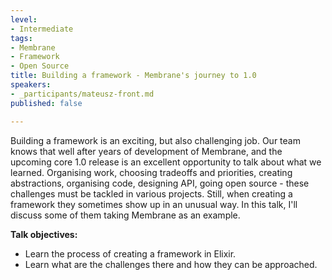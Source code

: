 ```yaml
---
level:
- Intermediate
tags:
- Membrane
- Framework
- Open Source
title: Building a framework - Membrane's journey to 1.0
speakers:
- _participants/mateusz-front.md
published: false

---
```

Building a framework is an exciting, but also challenging job. Our team knows that well after years of development of Membrane, and the upcoming core 1.0 release is an excellent opportunity to talk about what we learned. Organising work, choosing tradeoffs and priorities, creating abstractions, organising code, designing API, going open source - these challenges must be tackled in various projects. Still, when creating a framework they sometimes show up in an unusual way. In this talk, I'll discuss some of them taking Membrane as an example.

**Talk objectives:**
* Learn the process of creating a framework in Elixir.
* Learn what are the challenges there and how they can be approached.
